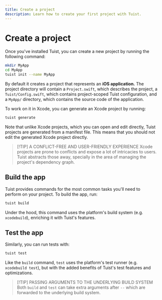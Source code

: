```yaml
---
title: Create a project
description: Learn how to create your first project with Tuist.
---
```


<h1 id="create-a-project">Create a project</h1>

Once you've installed Tuist, you can create a new project by running the following command:

```bash
mkdir MyApp
cd MyApp
tuist init --name MyApp
```

By default it creates a project that represents an **iOS application.** The project directory will contain a `Project.swift`, which describes the project, a `Tuist/Config.swift`, which contains project-scoped Tuist configuration, and a `MyApp/` directory, which contains the source code of the application.

To work on it in Xcode, you can generate an Xcode project by running:

```bash
tuist generate
```

Note that unlike Xcode projects, which you can open and edit directly, Tuist projects are generated from a manifest file. This means that you should not edit the generated Xcode project directly.

> [!TIP] A CONFLICT-FREE AND USER-FRIENDLY EXPERIENCE
> Xcode projects are prone to conflicts and expose a lot of intricacies to users. Tuist abstracts those away, specially in the area of managing the project's dependency graph.

<h2 id="build-the-app">Build the app</h2>

Tuist provides commands for the most common tasks you'll need to perform on your project. To build the app, run:

```bash
tuist build
```

Under the hood, this command uses the platform's build system (e.g. `xcodebuild`), enriching it with Tuist's features. 

<h2 id="test-the-app">Test the app</h2>

Similarly, you can run tests with:

```bash
tuist test
```

Like the `build` command, `test` uses the platform's test runner (e.g. `xcodebuild test`), but with the added benefits of Tuist's test features and optimizations.

> [!TIP] PASSING ARGUMENTS TO THE UNDERLYING BUILD SYSTEM
> Both `build` and `test` can take extra arguments after `--` which are forwarded to the underlying build system.